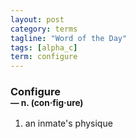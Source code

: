 ```yaml
---
layout: post
category: terms
tagline: "Word of the Day"
tags: [alpha_c]
term: configure
---
```


<h3>Configure<br/> <small>&mdash; n. (con<span>&middot;</span>fig<span>&middot;</span>ure)</small></h3>
<p><ol>
<li>an inmate's physique</li>
</ol></p>
